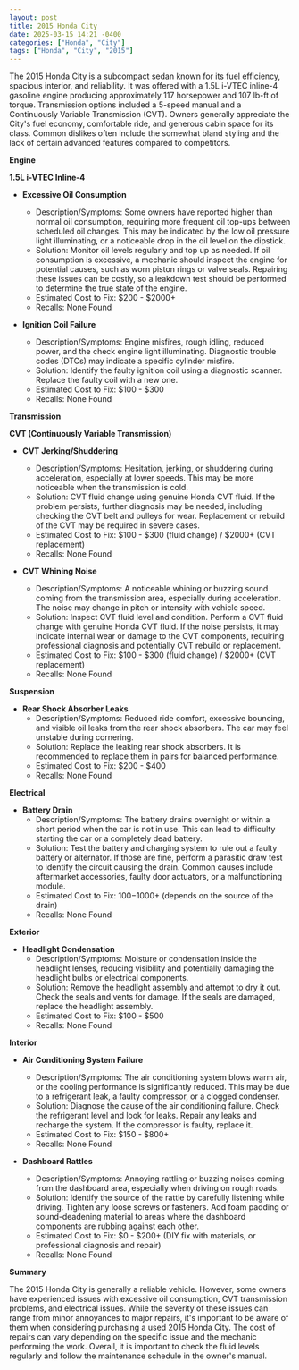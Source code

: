 ```yaml
---
layout: post
title: 2015 Honda City
date: 2025-03-15 14:21 -0400
categories: ["Honda", "City"]
tags: ["Honda", "City", "2015"]
---
```

The 2015 Honda City is a subcompact sedan known for its fuel efficiency, spacious interior, and reliability. It was offered with a 1.5L i-VTEC inline-4 gasoline engine producing approximately 117 horsepower and 107 lb-ft of torque. Transmission options included a 5-speed manual and a Continuously Variable Transmission (CVT). Owners generally appreciate the City's fuel economy, comfortable ride, and generous cabin space for its class. Common dislikes often include the somewhat bland styling and the lack of certain advanced features compared to competitors.

**Engine**

**1.5L i-VTEC Inline-4**

*   **Excessive Oil Consumption**
    *   Description/Symptoms: Some owners have reported higher than normal oil consumption, requiring more frequent oil top-ups between scheduled oil changes. This may be indicated by the low oil pressure light illuminating, or a noticeable drop in the oil level on the dipstick.
    *   Solution: Monitor oil levels regularly and top up as needed. If oil consumption is excessive, a mechanic should inspect the engine for potential causes, such as worn piston rings or valve seals. Repairing these issues can be costly, so a leakdown test should be performed to determine the true state of the engine.
    *   Estimated Cost to Fix: $200 - $2000+
    *   Recalls: None Found

*   **Ignition Coil Failure**
    *   Description/Symptoms: Engine misfires, rough idling, reduced power, and the check engine light illuminating. Diagnostic trouble codes (DTCs) may indicate a specific cylinder misfire.
    *   Solution: Identify the faulty ignition coil using a diagnostic scanner. Replace the faulty coil with a new one.
    *   Estimated Cost to Fix: $100 - $300
    *   Recalls: None Found

**Transmission**

**CVT (Continuously Variable Transmission)**

*   **CVT Jerking/Shuddering**
    *   Description/Symptoms: Hesitation, jerking, or shuddering during acceleration, especially at lower speeds. This may be more noticeable when the transmission is cold.
    *   Solution: CVT fluid change using genuine Honda CVT fluid. If the problem persists, further diagnosis may be needed, including checking the CVT belt and pulleys for wear. Replacement or rebuild of the CVT may be required in severe cases.
    *   Estimated Cost to Fix: $100 - $300 (fluid change) / $2000+ (CVT replacement)
    *   Recalls: None Found

*   **CVT Whining Noise**
    *   Description/Symptoms: A noticeable whining or buzzing sound coming from the transmission area, especially during acceleration. The noise may change in pitch or intensity with vehicle speed.
    *   Solution: Inspect CVT fluid level and condition. Perform a CVT fluid change with genuine Honda CVT fluid. If the noise persists, it may indicate internal wear or damage to the CVT components, requiring professional diagnosis and potentially CVT rebuild or replacement.
    *   Estimated Cost to Fix: $100 - $300 (fluid change) / $2000+ (CVT replacement)
    *   Recalls: None Found

**Suspension**

*   **Rear Shock Absorber Leaks**
    *   Description/Symptoms: Reduced ride comfort, excessive bouncing, and visible oil leaks from the rear shock absorbers. The car may feel unstable during cornering.
    *   Solution: Replace the leaking rear shock absorbers. It is recommended to replace them in pairs for balanced performance.
    *   Estimated Cost to Fix: $200 - $400
    *   Recalls: None Found

**Electrical**

*   **Battery Drain**
    * Description/Symptoms: The battery drains overnight or within a short period when the car is not in use. This can lead to difficulty starting the car or a completely dead battery.
    * Solution: Test the battery and charging system to rule out a faulty battery or alternator. If those are fine, perform a parasitic draw test to identify the circuit causing the drain. Common causes include aftermarket accessories, faulty door actuators, or a malfunctioning module.
    * Estimated Cost to Fix: $100-$1000+ (depends on the source of the drain)
    * Recalls: None Found

**Exterior**

*   **Headlight Condensation**
    *   Description/Symptoms: Moisture or condensation inside the headlight lenses, reducing visibility and potentially damaging the headlight bulbs or electrical components.
    *   Solution: Remove the headlight assembly and attempt to dry it out. Check the seals and vents for damage. If the seals are damaged, replace the headlight assembly.
    *   Estimated Cost to Fix: $100 - $500
    *   Recalls: None Found

**Interior**

*   **Air Conditioning System Failure**
    *   Description/Symptoms: The air conditioning system blows warm air, or the cooling performance is significantly reduced. This may be due to a refrigerant leak, a faulty compressor, or a clogged condenser.
    *   Solution: Diagnose the cause of the air conditioning failure. Check the refrigerant level and look for leaks. Repair any leaks and recharge the system. If the compressor is faulty, replace it.
    *   Estimated Cost to Fix: $150 - $800+
    *   Recalls: None Found

*   **Dashboard Rattles**
    *   Description/Symptoms: Annoying rattling or buzzing noises coming from the dashboard area, especially when driving on rough roads.
    *   Solution: Identify the source of the rattle by carefully listening while driving. Tighten any loose screws or fasteners. Add foam padding or sound-deadening material to areas where the dashboard components are rubbing against each other.
    *   Estimated Cost to Fix: $0 - $200+ (DIY fix with materials, or professional diagnosis and repair)
    *   Recalls: None Found

**Summary**

The 2015 Honda City is generally a reliable vehicle. However, some owners have experienced issues with excessive oil consumption, CVT transmission problems, and electrical issues. While the severity of these issues can range from minor annoyances to major repairs, it's important to be aware of them when considering purchasing a used 2015 Honda City. The cost of repairs can vary depending on the specific issue and the mechanic performing the work. Overall, it is important to check the fluid levels regularly and follow the maintenance schedule in the owner's manual.

